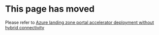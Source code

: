 # This page has moved

Please refer to [Azure landing zone portal accelerator deployment without hybrid connectivity](./Deploying-ALZ-Foundation)
